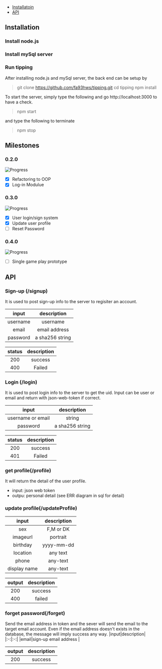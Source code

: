 - [Installatoin](#Installatoin)
- [API](#API)

## Installation
### Install node.js
### Install mySql server
### Run tipping
After installing node.js and mySql server, the back end can be setup by

> git clone https://github.com/fa93hws/tipping.git
> cd tipping
> npm install

To start the server, simply type the following and go http://localhost:3000 to have a check.
> npm start

and type the following to terminate
> npm stop

## Milestones

### 0.2.0
![Progress](http://progressed.io/bar/100)
- [x] Refactoring to OOP
- [x] Log-in Modulue

### 0.3.0
![Progress](http://progressed.io/bar/70)
- [x] User login/sign system
- [x] Update user profile
- [ ] Reset Password

### 0.4.0
![Progress](http://progressed.io/bar/0)
- [ ] Single game play prototype


## API
### Sign-up (/signup)
It is used to post sign-up info to the server to regisiter an account.

|input|description|
|:-:|:-:|
|username| username|
|email|email address|
|password|a sha256 string|

|status|description|
|:-:|:-:|
|200|success|
|400|Failed| 

### Login (/login)
It is used to post login info to the server to get the uid. Input can be user or email and return with json-web-token if correct.

|input|description|
|:-:|:-:|
|username or email| string |
|password|a sha256 string|

|status|description|
|:-:|:-:|
|200| success|
|401| Failed| 

### get profile(/profile)
It will return the detail of the user profile.
- input: json web token
- outpu: personal detail (see ERR diagram in sql for detail)

### update profile(/updateProfile)
|input|description|
|:-:|:-:|
|sex| F,M or DK |
|imageurl|portrait|
|birthday| yyyy-mm-dd|
|location|any text|
|phone| any-text|
|display name| any-text|

|output|description|
|:-:|:-:|
|200| success|
|400| failed|


### forget password(/forget)
Send the email address in token and the sever will send the email to the target email account. Even if
the email address doesn't exists in the database, the message will imply success any way.
|input|description|
|:-:|:-:|
|email|sign-up email address |

|output|description|
|:-:|:-:|
|200| success|





